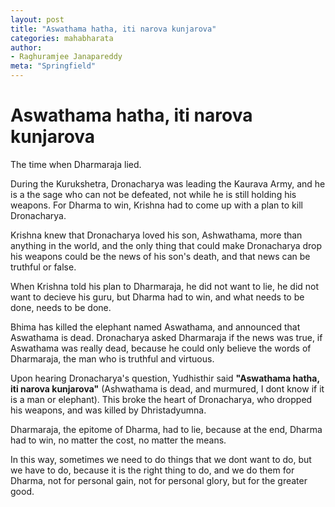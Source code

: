 ```yaml
---
layout: post
title: "Aswathama hatha, iti narova kunjarova"
categories: mahabharata
author:
- Raghuramjee Janapareddy
meta: "Springfield"
---
```


# Aswathama hatha, iti narova kunjarova

The time when Dharmaraja lied.  

During the Kurukshetra, Dronacharya was leading the Kaurava Army, and he is a the sage who can not be defeated, not while he is still holding his weapons. For Dharma to win, Krishna had to come up with a plan to kill Dronacharya.  

Krishna knew that Dronacharya loved his son, Ashwathama, more than anything in the world, and the only thing that could make Dronacharya drop his weapons could be the news of his son's death, and that news can be truthful or false.

When Krishna told his plan to Dharmaraja, he did not want to lie, he did not want to decieve his guru, but Dharma had to win, and what needs to be done, needs to be done.  

Bhima has killed the elephant named Aswathama, and announced that Aswathama is dead. Dronacharya asked Dharmaraja if the news was true, if Aswathama was really dead, because he could only believe the words of Dharmaraja, the man who is truthful and virtuous.  

Upon hearing Dronacharya's question, Yudhisthir said **"Aswathama hatha, iti narova kunjarova"** (Ashwathama is dead, and murmured, I dont know if it is a man or elephant). This broke the heart of Dronacharya, who dropped his weapons, and was killed by Dhristadyumna.  

Dharmaraja, the epitome of Dharma, had to lie, because at the end, Dharma had to win, no matter the cost, no matter the means.  

In this way, sometimes we need to do things that we dont want to do, but we have to do, because it is the right thing to do, and we do them for Dharma, not for personal gain, not for personal glory, but for the greater good.
